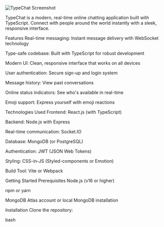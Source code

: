 ![TypeChat Screenshot](./screenshots/chat-ui.png)

TypeChat is a modern, real-time online chatting application built with TypeScript. Connect with people around the world instantly with a sleek, responsive interface.

Features
Real-time messaging: Instant message delivery with WebSocket technology

Type-safe codebase: Built with TypeScript for robust development

Modern UI: Clean, responsive interface that works on all devices

User authentication: Secure sign-up and login system

Message history: View past conversations

Online status indicators: See who's available in real-time

Emoji support: Express yourself with emoji reactions

Technologies Used
Frontend: React.js (with TypeScript)

Backend: Node.js with Express

Real-time communication: Socket.IO

Database: MongoDB (or PostgreSQL)

Authentication: JWT (JSON Web Tokens)

Styling: CSS-in-JS (Styled-components or Emotion)

Build Tool: Vite or Webpack

Getting Started
Prerequisites
Node.js (v16 or higher)

npm or yarn

MongoDB Atlas account or local MongoDB installation

Installation
Clone the repository:

bash
